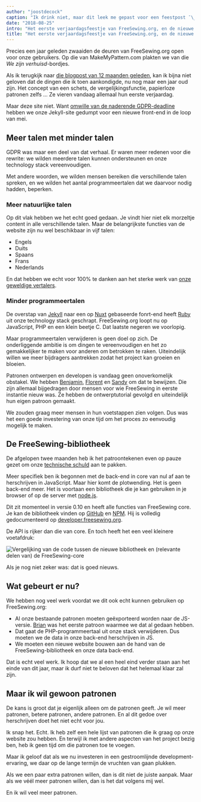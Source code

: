 ```yaml
---
author: "joostdecock"
caption: "Ik drink niet, maar dit leek me gepast voor een feestpost ¯\_(ツ)_/¯"
date: "2018-08-25"
intro: "Het eerste verjaardagsfeestje van FreeSewing.org, en de nieuwe FreeSewing-bibliotheek"
title: "Het eerste verjaardagsfeestje van FreeSewing.org, en de nieuwe FreeSewing-bibliotheek"
---
```



Precies een jaar geleden zwaaiden de deuren van FreeSewing.org open voor onze gebruikers. Op die van MakeMyPattern.com plakten we van die *We zijn verhuisd*-bordjes.

Als ik terugkijk naar [die blogpost van 12 maanden geleden](/blog/open-for-business), kan ik bijna niet geloven dat de dingen die ik toen aankondigde, nu nog maar een jaar oud zijn. Het concept van een schets, de vergelijkingsfunctie, papierloze patronen zelfs ... Ze vieren vandaag allemaal hun eerste verjaardag.

Maar deze site niet. Want [omwille van de naderende GDPR-deadline](/blog/gdpr-plan) hebben we onze Jekyll-site gedumpt voor een nieuwe front-end in de loop van mei.

## Meer talen met minder talen

GDPR was maar een deel van dat verhaal. Er waren meer redenen voor die rewrite: we wilden meerdere talen kunnen ondersteunen en onze technology stack vereenvoudigen.

Met andere woorden, we wilden mensen bereiken die verschillende talen spreken, en we wilden het aantal programmeertalen dat we daarvoor nodig hadden, beperken.

### Meer natuurlijke talen

Op dit vlak hebben we het echt goed gedaan. Je vindt hier niet elk morzeltje content in alle verschillende talen. Maar de belangrijkste functies van de website zijn nu wel beschikbaar in vijf talen:

 - Engels
 - Duits
 - Spaans
 - Frans
 - Nederlands

En dat hebben we echt voor 100% te danken aan het sterke werk van [onze geweldige vertalers](/i18n/).

### Minder programmeertalen

De overstap van [Jekyll](https://jekyllrb.com/) naar een op [Nuxt](https://nuxtjs.org/) gebaseerde fonrt-end heeft [Ruby](https://www.ruby-lang.org/) uit onze technology stack geschrapt. FreeSewing.org loopt nu op JavaScript, PHP en een klein beetje C. Dat laatste negeren we voorlopig.

Maar programmeertalen verwijderen is geen doel op zich. De onderliggende ambitie is om dingen te vereenvoudigen en het zo gemakkelijker te maken voor anderen om betrokken te raken. Uiteindelijk willen we meer bijdragers aantrekken zodat het project kan groeien en bloeien.

Patronen ontwerpen en developen is vandaag geen onoverkomelijk obstakel. We hebben [Benjamin](/patterns/benjamin), [Florent](/patterns/florent) en [Sandy](/patterns/sandy) om dat te bewijzen. Die zijn allemaal bijgedragen door mensen voor wie FreeSewing in eerste instantie nieuw was. Ze hebben de ontwerptutorial gevolgd en uiteindelijk hun eigen patroon gemaakt.

We zouden graag meer mensen in hun voetstappen zien volgen. Dus was het een goede investering van onze tijd om het proces zo eenvoudig mogelijk te maken.

## De FreeSewing-bibliotheek

De afgelopen twee maanden heb ik het patroontekenen even op pauze gezet om onze [technische schuld](https://en.wikipedia.org/wiki/Technical_debt) aan te pakken.

Meer specifiek ben ik begonnen met de back-end in core van nul af aan te herschrijven in JavaScript. Maar hier komt de plotwending. Het is geen back-end meer. Het is voortaan een bibliotheek die je kan gebruiken in je browser of op de server met [node.js](https://nodejs.org/).

Dit zit momenteel in versie 0.10 en heeft alle functies van FreeSewing core. Je kan de bibliotheek vinden op [GitHub](https://github.com/freesewing/freesewing) en [NPM](https://www.npmjs.com/package/freesewing). Hij is volledig gedocumenteerd op [developer.freesewing.org](https://developer.freesewing.org/).

De API is rijker dan die van core. En toch heeft het een veel kleinere voetafdruk:

![Vergelijking van de code tussen de nieuwe bibliotheek en (relevante delen van) de FreeSewing-core](https://posts.freesewing.org/uploads/corevsfreesewing_c9327c9fa3.svg)

Als je nog niet zeker was: dat is goed nieuws.

## Wat gebeurt er nu?

We hebben nog veel werk voordat we dit ook echt kunnen gebruiken op FreeSewing.org:


 - Al onze bestaande patronen moeten geëxporteerd worden naar de JS-versie. [Brian](https://github.com/freesewing/brian) was het eerste patroon waarmee we dat al gedaan hebben.
 - Dat gaat de PHP-programmeertaal uit onze stack verwijderen. Dus moeten we de data in onze back-end herschrijven in JS.
 - We moeten een nieuwe website bouwen aan de hand van de FreeSewing-bibliotheek en onze data back-end.

Dat is echt veel werk. Ik hoop dat we al een heel eind verder staan aan het einde van dit jaar, maar ik durf niet te beloven dat het helemaal klaar zal zijn.

## Maar ik wil gewoon patronen

De kans is groot dat je eigenlijk alleen om de patronen geeft. Je wil meer patronen, betere patronen, andere patronen. En al dit gedoe over herschrijven doet het niet echt voor jou.

Ik snap het. Echt. Ik heb zelf een hele lijst van patronen die ik graag op onze website zou hebben. En terwijl ik met andere aspecten van het project bezig ben, heb ik geen tijd om die patronen toe te voegen.

Maar ik geloof dat als we nu investeren in een gestroomlijnde development-ervaring, we daar op de lange termijn de vruchten van gaan plukken.

Als we een paar extra patronen willen, dan is dit niet de juiste aanpak. Maar als we véél meer patronen willen, dan is het dat volgens mij wel.

En ik wil veel meer patronen.

